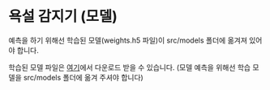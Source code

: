 # 욕설 감지기 (모델)
예측을 하기 위해선 학습된 모델(weights.h5 파일)이 src/models 폴더에 옮겨져 있어야 합니다.

학습된 모델 파일은 [여기](https://drive.google.com/file/d/1gO_5Pltn9vEVVyOW3gTTR4e7_DdjKPrL/view?usp=sharing)에서 다운로드 받을 수 있습니다. (모델 예측을 위해선 학습 모델을 src/models 폴더에 옮겨 주셔야 합니다)
